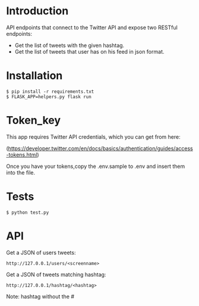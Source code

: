 
# Introduction

API endpoints that connect to the Twitter API and expose two RESTful endpoints:

* Get the list of tweets with the given hashtag.
* Get the list of tweets that user has on his feed in json format.

# Installation

```
$ pip install -r requirements.txt
$ FLASK_APP=helpers.py flask run
```
# Token_key
This app requires Twitter API credentials, which you can get from here:

(https://developer.twitter.com/en/docs/basics/authentication/guides/access-tokens.html)

Once you have your tokens,copy the .env.sample to .env and insert them into the file.


# Tests

```
$ python test.py
```

# API

Get a JSON of users tweets:

```
http://127.0.0.1/users/<screenname>
```

Get a JSON of tweets matching hashtag:

```
http://127.0.0.1/hashtag/<hashtag>
```

Note: hashtag without the #

